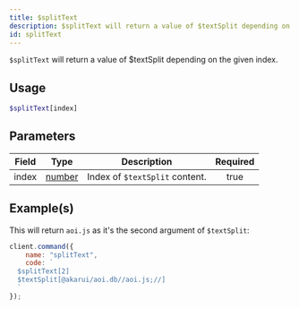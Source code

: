 ```yaml
---
title: $splitText
description: $splitText will return a value of $textSplit depending on the given index.
id: splitText
---
```


`$splitText` will return a value of $textSplit depending on the given index.

## Usage

```php
$splitText[index]
```

## Parameters

| Field | Type                                                                                              | Description                    | Required |
| ----- | ------------------------------------------------------------------------------------------------- | ------------------------------ | :------: |
| index | [number](https://developer.mozilla.org/en-US/docs/Web/JavaScript/Reference/Global_Objects/Number) | Index of `$textSplit` content. |   true   |

## Example(s)

This will return `aoi.js` as it's the second argument of `$textSplit`:

```javascript
client.command({
    name: "splitText",
    code: `
  $splitText[2]
  $textSplit[@akarui/aoi.db//aoi.js;//]
  `
});
```
